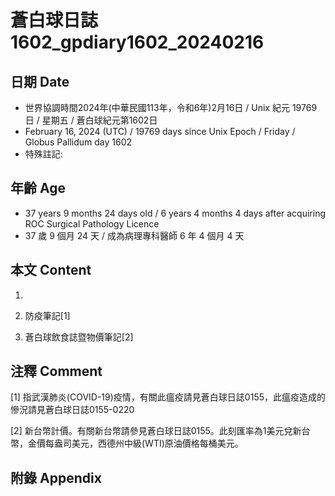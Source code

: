 [_metadata_:encoding]: - "utf-8"
[_metadata_:language]: - "zh-Hant-TW"
[_metadata_:fileformat]: - "markdown"
[_metadata_:MIME_type]: - "text/plain"
[_metadata_:markdown_version]: - "commonmark version 0.30"
[_metadata_:markdown_spec]: - "https://spec.commonmark.org/0.30/"

# 蒼白球日誌1602_gpdiary1602_20240216 #

## 日期 Date ##

* 世界協調時間2024年(中華民國113年，令和6年)2月16日 / Unix 紀元 19769 日 / 星期五 / 蒼白球紀元第1602日
* February 16, 2024 (UTC) / 19769 days since Unix Epoch / Friday / Globus Pallidum day 1602
* 特殊註記:

## 年齡 Age ##

* 37 years 9 months 24 days old / 6 years 4 months 4 days after acquiring ROC Surgical Pathology Licence
* 37 歲 9 個月 24 天 / 成為病理專科醫師 6 年 4 個月 4 天

## 本文 Content ##

1. 

    
2. 防疫筆記[1]

    
3. 蒼白球飲食誌暨物價筆記[2]

    

## 注釋 Comment ##

[1] 指武漢肺炎(COVID-19)疫情，有關此瘟疫請見蒼白球日誌0155，此瘟疫造成的慘況請見蒼白球日誌0155-0220


[2] 新台幣計價。有關新台幣請參見蒼白球日誌0155。此刻匯率為1美元兌新台幣，金價每盎司美元，西德州中級(WTI)原油價格每桶美元。



## 附錄 Appendix ##


